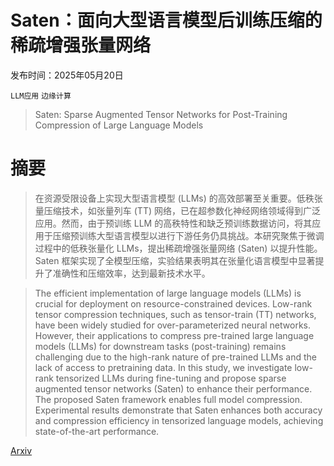 # Saten：面向大型语言模型后训练压缩的稀疏增强张量网络

发布时间：2025年05月20日

`LLM应用` `边缘计算`

> Saten: Sparse Augmented Tensor Networks for Post-Training Compression of Large Language Models

# 摘要

> 在资源受限设备上实现大型语言模型 (LLMs) 的高效部署至关重要。低秩张量压缩技术，如张量列车 (TT) 网络，已在超参数化神经网络领域得到广泛应用。然而，由于预训练 LLM 的高秩特性和缺乏预训练数据访问，将其应用于压缩预训练大型语言模型以进行下游任务仍具挑战。本研究聚焦于微调过程中的低秩张量化 LLMs，提出稀疏增强张量网络 (Saten) 以提升性能。Saten 框架实现了全模型压缩，实验结果表明其在张量化语言模型中显著提升了准确性和压缩效率，达到最新技术水平。

> The efficient implementation of large language models (LLMs) is crucial for deployment on resource-constrained devices. Low-rank tensor compression techniques, such as tensor-train (TT) networks, have been widely studied for over-parameterized neural networks. However, their applications to compress pre-trained large language models (LLMs) for downstream tasks (post-training) remains challenging due to the high-rank nature of pre-trained LLMs and the lack of access to pretraining data. In this study, we investigate low-rank tensorized LLMs during fine-tuning and propose sparse augmented tensor networks (Saten) to enhance their performance. The proposed Saten framework enables full model compression. Experimental results demonstrate that Saten enhances both accuracy and compression efficiency in tensorized language models, achieving state-of-the-art performance.

[Arxiv](https://arxiv.org/abs/2505.14871)